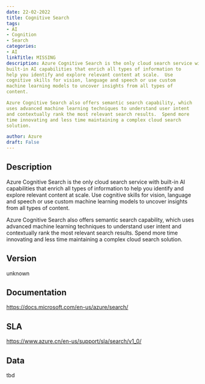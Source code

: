 ```yaml
---
date: 22-02-2022
title: Cognitive Search
tags: 
- AI
- Cognition
- Search
categories: 
- AI
linkTitle: MISSING
description: Azure Cognitive Search is the only cloud search service with
built-in AI capabilities that enrich all types of information to
help you identify and explore relevant content at scale.  Use
cognitive skills for vision, language and speech or use custom
machine learning models to uncover insights from all types of
content.

Azure Cognitive Search also offers semantic search capability, which
uses advanced machine learning techniques to understand user intent
and contextually rank the most relevant search results.  Spend more
time innovating and less time maintaining a complex cloud search
solution.

author: Azure
draft: False
---
```


## Description

Azure Cognitive Search is the only cloud search service with
built-in AI capabilities that enrich all types of information to
help you identify and explore relevant content at scale.  Use
cognitive skills for vision, language and speech or use custom
machine learning models to uncover insights from all types of
content.

Azure Cognitive Search also offers semantic search capability, which
uses advanced machine learning techniques to understand user intent
and contextually rank the most relevant search results.  Spend more
time innovating and less time maintaining a complex cloud search
solution.


## Version

unknown

## Documentation

https://docs.microsoft.com/en-us/azure/search/

## SLA

https://www.azure.cn/en-us/support/sla/search/v1_0/

## Data

tbd
